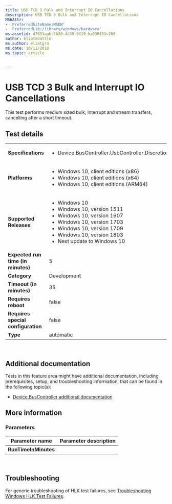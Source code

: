 ```yaml
---
title: USB TCD 3 Bulk and Interrupt IO Cancellations
description: USB TCD 3 Bulk and Interrupt IO Cancellations
MSHAttr:
- 'PreferredSiteName:MSDN'
- 'PreferredLib:/library/windows/hardware'
ms.assetid: d7651aab-3b26-4d30-9419-ba039151c208
author: EliotSeattle
ms.author: eliotgra
ms.date: 10/11/2018
ms.topic: article


---
```


# <span id="p_hlk_test.19d64825-3992-4c61-89a0-2a1891c50182"></span>USB TCD 3 Bulk and Interrupt IO Cancellations


This test performs medium sized bulk, interrupt and stream transfers, cancelling after a short timeout.

## Test details
|||
|---|---|
| **Specifications**  | <ul><li>Device.BusController.UsbController.Discretional</li></ul> |  
| **Platforms**   | <ul><li>Windows 10, client editions (x86)</li><li>Windows 10, client editions (x64)</li><li>Windows 10, client editions (ARM64)</li></ul> |
| **Supported Releases** | <ul><li>Windows 10</li><li>Windows 10, version 1511</li><li>Windows 10, version 1607</li><li>Windows 10, version 1703</li><li>Windows 10, version 1709</li><li>Windows 10, version 1803</li><li>Next update to Windows 10</li></ul> |
|**Expected run time (in minutes)**| 5 |
|**Category**| Development |
|**Timeout (in minutes)**| 35 |
|**Requires reboot**| false |
|**Requires special configuration**| false |
|**Type**| automatic |

 

## <span id="Additional_documentation"></span><span id="additional_documentation"></span><span id="ADDITIONAL_DOCUMENTATION"></span>Additional documentation


Tests in this feature area might have additional documentation, including prerequisites, setup, and troubleshooting information, that can be found in the following topic(s):

-   [Device.BusController additional documentation](device-buscontroller-additional-documentation.md)

## <span id="More_information"></span><span id="more_information"></span><span id="MORE_INFORMATION"></span>More information


### <span id="Parameters"></span><span id="parameters"></span><span id="PARAMETERS"></span>Parameters

| Parameter name       | Parameter description |
|----------------------|-----------------------|
| **RunTimeInMinutes** |                       |

 

## <span id="Troubleshooting"></span><span id="troubleshooting"></span><span id="TROUBLESHOOTING"></span>Troubleshooting


For generic troubleshooting of HLK test failures, see [Troubleshooting Windows HLK Test Failures](..\user\troubleshooting-windows-hlk-test-failures.md).

 

 






